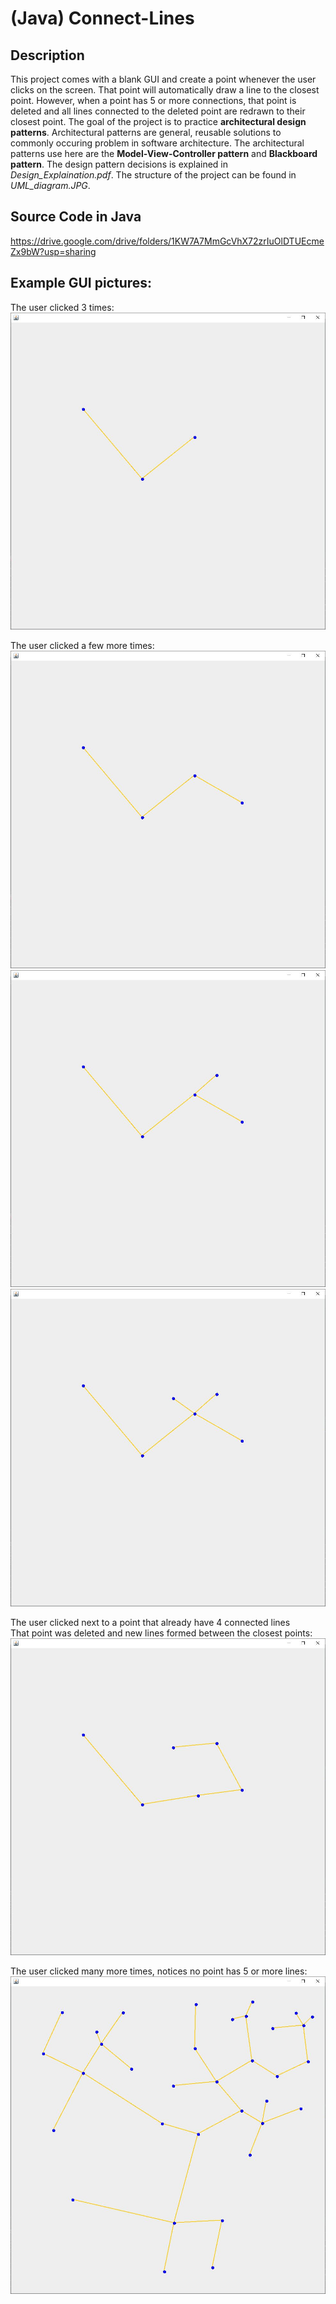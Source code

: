 # (Java) Connect-Lines

## Description
This project comes with a blank GUI and create a point whenever the user clicks on the screen. That point will automatically draw a line to the closest point. However, when a point has 5 or more connections, that point is deleted and all lines connected to the deleted point are redrawn to their closest point. The goal of the project is to practice **architectural design patterns**. Architectural patterns are general, reusable solutions to commonly occuring problem in software architecture. The architectural patterns use here are the **Model-View-Controller pattern** and **Blackboard pattern**. The design pattern decisions is explained in *Design_Explaination.pdf*. The structure of the project can be found in *UML_diagram.JPG*. 

## Source Code in Java
https://drive.google.com/drive/folders/1KW7A7MmGcVhX72zrIuOlDTUEcmeZx9bW?usp=sharing

## Example GUI pictures:
The user clicked 3 times:  
![3 dots and 2 lines appear](https://github.com/toantnguyen99/Connect-Lines/blob/main/pic1.JPG)

The user clicked a few more times:  
![A new line and a new point appear](https://github.com/toantnguyen99/Connect-Lines/blob/main/pic2.JPG)![A new line and a new point appear](https://github.com/toantnguyen99/Connect-Lines/blob/main/pic3.JPG)![A new line and a new point appear](https://github.com/toantnguyen99/Connect-Lines/blob/main/pic4.JPG)

The user clicked next to a point that already have 4 connected lines  
That point was deleted and new lines formed between the closest points:  
![The 4 lines were redrawed](https://github.com/toantnguyen99/Connect-Lines/blob/main/pic5Redraw.JPG)

The user clicked many more times, notices no point has 5 or more lines:
![Many points and many lines](https://github.com/toantnguyen99/Connect-Lines/blob/main/pic6All.JPG)
